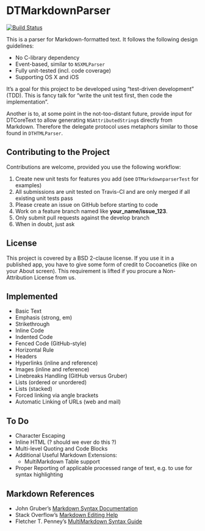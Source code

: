 DTMarkdownParser
================

[![Build Status](https://travis-ci.org/Cocoanetics/DTMarkdownParser.png?branch=develop)](https://travis-ci.org/Cocoanetics/DTMarkdownParser)

This is a parser for Markdown-formatted text. It follows the following design guidelines:

- No C-library dependency
- Event-based, similar to `NSXMLParser`
- Fully unit-tested (incl. code coverage)
- Supporting OS X and iOS

It’s a goal for this project to be developed using “test-driven development” (TDD). This is fancy talk for “write the unit test first, then code the implementation”.

Another is to, at some point in the not-too-distant future, provide input for DTCoreText to allow generating `NSAttributedString`s directly from Markdown. Therefore the delegate protocol uses metaphors similar to those found in `DTHTMLParser`.


Contributing to the Project
---------------------------

Contributions are welcome, provided you use the following workflow:

1. Create new unit tests for features you add (see  `DTMarkdownparserTest` for examples)
2. All submissions are unit tested on Travis-CI and are only merged if all existing unit tests pass
3. Please create an issue on GitHub before starting to code
4. Work on a feature branch named like **your_name/issue_123**.
5. Only submit pull requests against the develop branch
6. When in doubt, just ask

License
-------

This project is covered by a BSD 2-clause license. If you use it in a published app, you have to give some form of credit to Cocoanetics (like on your About screen). This requirement is lifted if you procure a Non-Attribution License from us.

Implemented
-----------

- Basic Text
- Emphasis (strong, em)
- Strikethrough
- Inline Code
- Indented Code
- Fenced Code (GitHub-style)
- Horizontal Rule
- Headers
- Hyperlinks (inline and reference)
- Images (inline and reference)
- Linebreaks Handling (GitHub versus Gruber)
- Lists (ordered or unordered)
- Lists (stacked)
- Forced linking via angle brackets
- Automatic Linking of URLs (web and mail)

To Do
-----

- Character Escaping
- Inline HTML (? should we ever do this ?)
- Multi-level Quoting and Code Blocks
- Additional Useful Markdown Extensions:
	- MultiMarkdown Table support
- Proper Reporting of applicable processed range of text, e.g. to use for syntax highlighting

Markdown References
-------------------

- John Gruber’s [Markdown Syntax Documentation](http://daringfireball.net/projects/markdown/syntax)
- Stack Overflow’s [Markdown Editing Help](http://stackoverflow.com/editing-help)
- Fletcher T. Penney’s [MultiMarkdown Syntax Guide](https://github.com/fletcher/MultiMarkdown/wiki/MultiMarkdown-Syntax-Guide)
